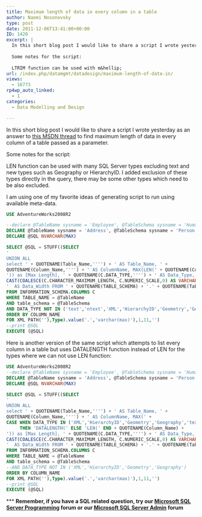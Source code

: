 ```yaml
---
title: Maximum length of data in every column in a table
author: Naomi Nosonovsky
type: post
date: 2011-12-06T13:41:00+00:00
ID: 1420
excerpt: |
  In this short blog post I would like to share a script I wrote yesterday as an answer to this MSDN thread to find maximum length of data in every column of a table passed as a parameter.
  
  Some notes for the script:
  
  LTRIM function can be used with m&hellip;
url: /index.php/datamgmt/datadesign/maximum-length-of-data-in/
views:
  - 16773
rp4wp_auto_linked:
  - 1
categories:
  - Data Modelling and Design

---
```

In this short blog post I would like to share a script I wrote yesterday as an answer to [this MSDN thread][1] to find maximum length of data in every column of a table passed as a parameter.

Some notes for the script:

LEN function can be used with many SQL Server types excluding text and new types such as Geography or HierarchyID. I added exclusion of these types directly in the query, there may be some other types which need to be also excluded.

I am using one of my favorite ideas of generating script to run using available meta-data.

```sql
USE AdventureWorks2008R2

--declare @TableName sysname = 'Employee', @TableSchema sysname = 'HumanResources'
DECLARE @TableName sysname = 'Address', @TableSchema sysname = 'Person'
DECLARE @SQL NVARCHAR(MAX)

SELECT @SQL = STUFF((SELECT 
'
UNION ALL 
select ' + QUOTENAME(Table_Name,'''') + ' AS Table_Name, ' + 
QUOTENAME(Column_Name,'''') + ' AS ColumnName, MAX(LEN(' + QUOTENAME(Column_Name) + 
')) as [Max Length], ' + QUOTENAME(C.DATA_TYPE,'''') + ' AS Data_Type, ' + 
CAST(COALESCE(C.CHARACTER_MAXIMUM_LENGTH, C.NUMERIC_SCALE,0) AS VARCHAR(10)) + 
'  AS Data_Width FROM ' + QUOTENAME(TABLE_SCHEMA) + '.' + QUOTENAME(Table_Name)
FROM INFORMATION_SCHEMA.COLUMNS C 
WHERE TABLE_NAME = @TableName 
AND table_schema = @TableSchema
AND DATA_TYPE NOT IN ('text','ntext','XML','HierarchyID','Geometry','Geography')
ORDER BY COLUMN_NAME 
FOR XML PATH(''),Type).value('.','varchar(max)'),1,11,'')  
--print @SQL
EXECUTE (@SQL)
```

Here is another version of the same script which attempts to list every column in a table but uses DATALENGTH function instead of LEN for the types where we can not use LEN function:

```sql
USE AdventureWorks2008R2
--declare @TableName sysname = 'Employee', @TableSchema sysname = 'HumanResources'
DECLARE @TableName sysname = 'Address', @TableSchema sysname = 'Person'
DECLARE @SQL NVARCHAR(MAX)

SELECT @SQL = STUFF((SELECT 
'
UNION ALL 
select ' + QUOTENAME(Table_Name,'''') + ' AS Table_Name, ' + 
QUOTENAME(Column_Name,'''') + ' AS ColumnName, MAX(' + 
CASE WHEN DATA_TYPE IN ('XML','HierarchyID','Geometry','Geography','text','ntext')
     THEN 'DATALENGTH(' ELSE 'LEN(' END + QUOTENAME(Column_Name) + 
')) as [Max Length], ' + QUOTENAME(C.DATA_TYPE,'''') + ' AS Data_Type, ' + 
CAST(COALESCE(C.CHARACTER_MAXIMUM_LENGTH, C.NUMERIC_SCALE,0) AS VARCHAR(10)) + 
'  AS Data_Width FROM ' + QUOTENAME(TABLE_SCHEMA) + '.' + QUOTENAME(Table_Name)
FROM INFORMATION_SCHEMA.COLUMNS C 
WHERE TABLE_NAME = @TableName 
AND table_schema = @TableSchema
--AND DATA_TYPE NOT IN ('XML','HierarchyID','Geometry','Geography')
ORDER BY COLUMN_NAME 
FOR XML PATH(''),Type).value('.','varchar(max)'),1,11,'')  
--print @SQL
EXECUTE (@SQL)
```
\*** **Remember, if you have a SQL related question, try our [Microsoft SQL Server Programming][2] forum or our [Microsoft SQL Server Admin][3] forum**<ins></ins>

 [1]: http://social.msdn.microsoft.com/Forums/en-US/transactsql/thread/d2d765e2-7994-4b3e-826b-c49c12f3b6fe
 [2]: http://forum.ltd.local/viewforum.php?f=17
 [3]: http://forum.ltd.local/viewforum.php?f=22